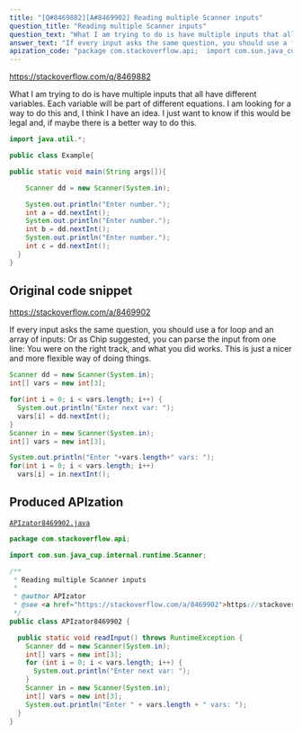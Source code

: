 ```yaml
---
title: "[Q#8469882][A#8469902] Reading multiple Scanner inputs"
question_title: "Reading multiple Scanner inputs"
question_text: "What I am trying to do is have multiple inputs that all have different variables. Each variable will be part of different equations. I am looking for a way to do this and, I think I have an idea. I just want to know if this would be legal and, if maybe there is a better way to do this."
answer_text: "If every input asks the same question, you should use a for loop and an array of inputs: Or as Chip suggested, you can parse the input from one line: You were on the right track, and what you did works. This is just a nicer and more flexible way of doing things."
apization_code: "package com.stackoverflow.api;  import com.sun.java_cup.internal.runtime.Scanner;  /**  * Reading multiple Scanner inputs  *  * @author APIzator  * @see <a href=\"https://stackoverflow.com/a/8469902\">https://stackoverflow.com/a/8469902</a>  */ public class APIzator8469902 {    public static void readInput() throws RuntimeException {     Scanner dd = new Scanner(System.in);     int[] vars = new int[3];     for (int i = 0; i < vars.length; i++) {       System.out.println(\"Enter next var: \");     }     Scanner in = new Scanner(System.in);     int[] vars = new int[3];     System.out.println(\"Enter \" + vars.length + \" vars: \");   } }"
---
```


https://stackoverflow.com/q/8469882

What I am trying to do is have multiple inputs that all have different variables. Each variable will be part of different equations. I am looking for a way to do this and, I think I have an idea. I just want to know if this would be legal and, if maybe there is a better way to do this.


```java
import java.util.*;

public class Example{

public static void main(String args[]){

    Scanner dd = new Scanner(System.in);

    System.out.println("Enter number.");
    int a = dd.nextInt();
    System.out.println("Enter number.");
    int b = dd.nextInt();
    System.out.println("Enter number.");
    int c = dd.nextInt();
  }
}
```


## Original code snippet

https://stackoverflow.com/a/8469902

If every input asks the same question, you should use a for loop and an array of inputs:
Or as Chip suggested, you can parse the input from one line:
You were on the right track, and what you did works. This is just a nicer and more flexible way of doing things.

```java
Scanner dd = new Scanner(System.in);
int[] vars = new int[3];

for(int i = 0; i < vars.length; i++) {
  System.out.println("Enter next var: ");
  vars[i] = dd.nextInt();
}
Scanner in = new Scanner(System.in);
int[] vars = new int[3];

System.out.println("Enter "+vars.length+" vars: ");
for(int i = 0; i < vars.length; i++)
  vars[i] = in.nextInt();
```

## Produced APIzation

[`APIzator8469902.java`](https://github.com/pasqualesalza/apization-temp-data/raw/master/apizations/java/APIzator8469902.java)

```java
package com.stackoverflow.api;

import com.sun.java_cup.internal.runtime.Scanner;

/**
 * Reading multiple Scanner inputs
 *
 * @author APIzator
 * @see <a href="https://stackoverflow.com/a/8469902">https://stackoverflow.com/a/8469902</a>
 */
public class APIzator8469902 {

  public static void readInput() throws RuntimeException {
    Scanner dd = new Scanner(System.in);
    int[] vars = new int[3];
    for (int i = 0; i < vars.length; i++) {
      System.out.println("Enter next var: ");
    }
    Scanner in = new Scanner(System.in);
    int[] vars = new int[3];
    System.out.println("Enter " + vars.length + " vars: ");
  }
}

```